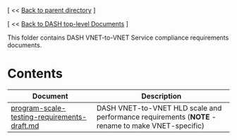 [ << [Back to parent directory](../README.md) ]

[ << [Back to DASH top-level Documents](../../README.md) ]

This folder contains DASH VNET-to-VNET Service compliance requirements documents.

# Contents

| Document                                               | Description                                |
| ------------------------------------------------------ | ------------------------------------------ |
| [program-scale-testing-requirements-draft.md](program-scale-testing-requirements-draft.md) | DASH VNET-to-VNET HLD scale and performance requirements (**NOTE** - rename to make VNET-specific)   |
